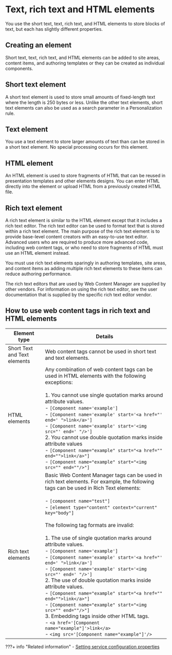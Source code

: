 # Text, rich text and HTML elements

You use the short text, text, rich text, and HTML elements to store blocks of text, but each has slightly different properties.

## Creating an element

Short text, text, rich text, and HTML elements can be added to site areas, content items, and authoring templates or they can be created as individual components.

## Short text element

A short text element is used to store small amounts of fixed-length text where the length is 250 bytes or less. Unlike the other text elements, short text elements can also be used as a search parameter in a Personalization rule.

## Text element

You use a text element to store larger amounts of text than can be stored in a short text element. No special processing occurs for this element.

## HTML element

An HTML element is used to store fragments of HTML that can be reused in presentation templates and other elements designs. You can enter HTML directly into the element or upload HTML from a previously created HTML file.

## Rich text element

A rich text element is similar to the HTML element except that it includes a rich text editor. The rich text editor can be used to format text that is stored within a rich text element. The main purpose of the rich text element is to provide base-level content creators with an easy-to-use text editor. Advanced users who are required to produce more advanced code, including web content tags, or who need to store fragments of HTML must use an HTML element instead.

You must use rich text elements sparingly in authoring templates, site areas, and content items as adding multiple rich text elements to these items can reduce authoring performance.

The rich text editors that are used by Web Content Manager are supplied by other vendors. For information on using the rich text editor, see the user documentation that is supplied by the specific rich text editor vendor.

## How to use web content tags in rich text and HTML elements

|Element type|Details|
|------------|-------|
|Short Text and Text elements|Web content tags cannot be used in short text and text elements.|
|HTML elements|Any combination of web content tags can be used in HTML elements with the following exceptions:<br><br>1.  You cannot use single quotation marks around attribute values.<br>-   `[Component name='example']`<br>-   `[Component name='example' start='<a href="' end=' ">link</a>']`<br>-   `[Component name='example' start='<img src="' end=' "/>']`<br>2.  You cannot use double quotation marks inside attribute values<br>-   `[Component name="example" start="<a href="" end="">link</a>"]`<br>-   `[Component name="example" start="<img src="" end=""/>"]`|
|Rich text elements|Basic Web Content Manager tags can be used in rich text elements. For example, the following tags can be used in Rich Text elements:<br><br>-   `[component name="test"]`<br>-   `[element type="content" context="current" key="body"]`<br><br>The following tag formats are invalid:<br><br>1.  The use of single quotation marks around attribute values.<br>-   `[Component name='example']`<br>-   `[Component name='example' start='<a href="' end=' ">link</a>']`<br>-   `[Component name='example' start='<img src="' end=' "/>']`<br>2.  The use of double quotation marks inside attribute values.<br>-   `[Component name="example" start="<a href="" end="">link</a>"]`<br>-   `[Component name="example" start="<img src="" end=""/>"]`<br>3.  Embedding tags inside other HTML tags.<br>-   `<a href='[Component name="example"]'>link</a>`<br>-   `<img src='[Component name="example"]'/>`|


???+ info "Related information" 
    -   [Setting service configuration properties](../../../../../../deployment/manage/config_portal_behavior/service_config_properties/index.md)

